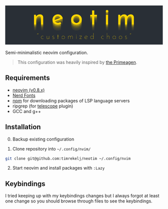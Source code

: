 ![neotim](./docs/neotim.png)

Semi-minimalistic neovim configuration. 

> This configuration was heavily inspired by [the Primeagen](https://www.youtube.com/watch?v=w7i4amO_zaE).

## Requirements
 - [neovim (v0.8.x)](https://github.com/neovim/neovim/releases/tag/v0.7.2)
 - [Nerd Fonts](https://www.nerdfonts.com/font-downloads)
 - [npm](https://github.com/npm/cli) for downloading packages of LSP language servers
 - ripgrep (for [telescope](https://github.com/nvim-telescope/telescope.nvim) plugin)
 - GCC and g++

## Installation

0. Backup  existing configuration

1. Clone repository into `~/.config/nvim/`

```sh
git clone git@github.com:timrekelj/neotim ~/.config/nvim
```

2. Start neovim and install packages with `:Lazy`

## Keybindings

I tried keeping up with my keybindings changes but I always forgot at least one change so you should browse through files to see the keybindings.
